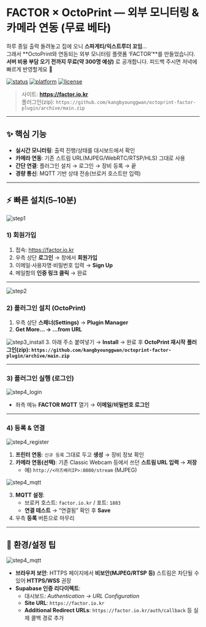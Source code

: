 # FACTOR × OctoPrint — 외부 모니터링 & 카메라 연동 (무료 베타)

하루 종일 출력 돌려놓고 집에 오니 **스파게티/익스트루더 꼬임**…  
그래서 **OctoPrint와 연동되는 외부 모니터링 플랫폼 ‘FACTOR’**를 만들었습니다.  
**서버 비용 부담 오기 전까지 무료(약 300명 예상)** 로 공개합니다. 피드백 주시면 저녁에 빠르게 반영할게요 🙌

[![status](https://img.shields.io/badge/status-beta-blue)]()
[![platform](https://img.shields.io/badge/OctoPrint-plugin-green)]()
[![license](https://img.shields.io/badge/license-MIT-lightgrey)]()

> 사이트: **https://factor.io.kr**  
> 플러그인(zip): `https://github.com/kangbyounggwan/octoprint-factor-plugin/archive/main.zip`

---

## ✨ 핵심 기능

- **실시간 모니터링**: 출력 진행/상태를 대시보드에서 확인
- **카메라 연동**: 기존 스트림 URL(MJPEG/WebRTC/RTSP/HLS) 그대로 사용
- **간단 연결**: 플러그인 설치 → 로그인 → 장비 등록 → 끝
- **경량 통신**: MQTT 기반 상태 전송(브로커 호스트만 입력)

---

## ⚡ 빠른 설치(5–10분)


![step1](docs/1단계.png)

### 1) 회원가입

1. 접속: https://factor.io.kr  
2. 우측 상단 **로그인** → 창에서 **회원가입**  
3. 이메일·사용자명·비밀번호 입력 → **Sign Up**  
4. 메일함의 **인증 링크 클릭** → 완료



---
![step2](docs/2단계.png)  

### 2) 플러그인 설치 (OctoPrint)

1. 우측 상단 **스패너(Settings)** → **Plugin Manager**  
2. **Get More… → …from URL**  

![step3_install](docs/2-1단계.png)
3. 아래 주소 붙여넣기 → **Install** → 완료 후 **OctoPrint 재시작**
**플러그인(zip): `https://github.com/kangbyounggwan/octoprint-factor-plugin/archive/main.zip`**


---

### 3) 플러그인 실행 (로그인)

![step4_login](docs/3단계.png)

- 좌측 메뉴 **FACTOR MQTT** 열기 → **이메일/비밀번호 로그인**



---

### 4) 등록 & 연결


![step4_register](docs/3-1단계.png)


1. **프린터 연동**: `신규 등록` 그대로 두고 **생성** → 장비 정보 확인  
2. **카메라 연동(선택)**: 기존 Classic Webcam 등에서 쓰던 **스트림 URL 입력** → **저장**  
   - 예) `http://<라즈베리IP>:8080/stream` (MJPEG)  

![step4_mqtt](docs/3-2단계.png) 

3. **MQTT 설정**:  
   - 브로커 호스트: `factor.io.kr` / 포트: `1883`  
   - **연결 테스트** → “연결됨” 확인 후 **Save**
4. 우측 **등록** 버튼으로 마무리
 


---

## 🔧 환경/설정 팁

![step4_mqtt](docs/결과.png)

- **브라우저 보안**: HTTPS 페이지에서 **비보안(MJPEG/RTSP 등)** 스트림은 차단될 수 있어 **HTTPS/WSS** 권장  
- **Supabase 인증 리다이렉트**:
  - 대시보드: *Authentication → URL Configuration*  
  - **Site URL**: `https://factor.io.kr`  
  - **Additional Redirect URLs**: `https://factor.io.kr/auth/callback` 등 실제 콜백 경로 추가
